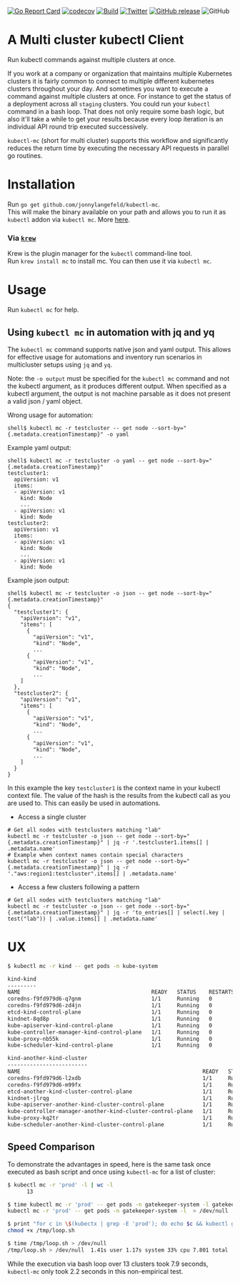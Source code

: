 [![Go Report Card](https://goreportcard.com/badge/github.com/jonnylangefeld/kubectl-mc)](https://goreportcard.com/report/github.com/jonnylangefeld/kubectl-mc)
[![codecov](https://codecov.io/gh/jonnylangefeld/kubectl-mc/branch/master/graph/badge.svg?token=Q38GREUVRF)](https://codecov.io/gh/jonnylangefeld/kubectl-mc)
[![Build](https://img.shields.io/github/workflow/status/jonnylangefeld/kubectl-mc/Main)](https://github.com/jonnylangefeld/kubectl-mc/actions/workflows/main.yml)
[![Twitter](https://img.shields.io/badge/twitter-@jonnylangefeld-blue.svg)](http://twitter.com/jonnylangefeld)
[![GitHub release](https://img.shields.io/github/release/jonnylangefeld/kubectl-mc.svg)](https://github.com/jonnylangefeld/kubectl-mc/releases)
![GitHub](https://img.shields.io/github/license/jonnylangefeld/kubectl-mc)

# A Multi cluster kubectl Client

Run kubectl commands against multiple clusters at once.

If you work at a company or organization that maintains multiple Kubernetes clusters it is fairly common to connect to multiple different kubernetes clusters throughout your day. And sometimes you want to execute a command against multiple clusters at once. For instance to get the status of a deployment across all `staging` clusters. You could run your `kubectl` command in a bash loop. That does not only require some bash logic, but also it'll take a while to get your results because every loop iteration is an individual API round trip executed successively.

`kubectl-mc` (short for multi cluster) supports this workflow and significantly reduces the return time by executing the necessary API requests in parallel go routines.

# Installation

Run `go get github.com/jonnylangefeld/kubectl-mc`.  
This will make the binary available on your path and allows you to run it as `kubectl` addon via `kubectl mc`. More [here](https://kubernetes.io/docs/tasks/extend-kubectl/kubectl-plugins).

### Via [`krew`](https://krew.sigs.k8s.io/)

Krew is the plugin manager for the `kubectl` command-line tool.  
Run `krew install mc` to install mc. You can then use it via `kubectl mc`.

# Usage

Run `kubectl mc` for help.

## Using `kubectl mc` in automation with jq and yq

The `kubectl mc` command supports native json and yaml output. This allows for effective usage for automations and inventory run scenarios in multicluster setups using `jq` and `yq`. 

Note: the `-o output` must be specified for the `kubectl mc` command and not the kubectl argument, as it produces different output. When specified as a kubectl argument, the output is not machine parsable as it does not present a valid json / yaml object.

Wrong usage for automation:

```
shell$ kubectl mc -r testcluster -- get node --sort-by="{.metadata.creationTimestamp}" -o yaml

```

Example yaml output:

```
shell$ kubectl mc -r testcluster -o yaml -- get node --sort-by="{.metadata.creationTimestamp}"
testcluster1:
  apiVersion: v1
  items:
  - apiVersion: v1
    kind: Node
	...
  - apiVersion: v1
    kind: Node
testcluster2:
  apiVersion: v1
  items:
  - apiVersion: v1
    kind: Node
	...
  - apiVersion: v1
    kind: Node
```

Example json output:

```
shell$ kubectl mc -r testcluster -o json -- get node --sort-by="{.metadata.creationTimestamp}"
{
  "testcluster1": {
    "apiVersion": "v1",
    "items": [
      {
        "apiVersion": "v1",
        "kind": "Node",
		...
      {
        "apiVersion": "v1",
        "kind": "Node",
		...
	]
  },
  "testcluster2": {
    "apiVersion": "v1",
    "items": [
      {
        "apiVersion": "v1",
        "kind": "Node",
		...
      {
        "apiVersion": "v1",
        "kind": "Node",
		...
	]
  }
}
```

In this example the key `testcluster1` is the context name in your kubectl context file. The value of the hash is the results from the kubectl call as you are used to. This can easily be used in automations.

* Access a single cluster


```
# Get all nodes with testclusters matching "lab"
kubectl mc -r testcluster -o json -- get node --sort-by="{.metadata.creationTimestamp}" | jq -r '.testcluster1.items[] | .metadata.name'
# Example when context names contain special characters
kubectl mc -r testcluster -o json -- get node --sort-by="{.metadata.creationTimestamp}" | jq -r '."aws:region1:testcluster".items[] | .metadata.name'
```

* Access a few clusters following a pattern

```
# Get all nodes with testclusters matching "lab"
kubectl mc -r testcluster -o json -- get node --sort-by="{.metadata.creationTimestamp}" | jq -r 'to_entries[] | select(.key | test("lab")) | .value.items[] | .metadata.name'
```


# UX

```bash
$ kubectl mc -r kind -- get pods -n kube-system

kind-kind
---------
NAME                                         READY   STATUS    RESTARTS   AGE
coredns-f9fd979d6-q7gnm                      1/1     Running   0          99m
coredns-f9fd979d6-zd4jn                      1/1     Running   0          99m
etcd-kind-control-plane                      1/1     Running   0          99m
kindnet-8qd8p                                1/1     Running   0          99m
kube-apiserver-kind-control-plane            1/1     Running   0          99m
kube-controller-manager-kind-control-plane   1/1     Running   0          99m
kube-proxy-nb55k                             1/1     Running   0          99m
kube-scheduler-kind-control-plane            1/1     Running   0          99m

kind-another-kind-cluster
-------------------------
NAME                                                         READY   STATUS    RESTARTS   AGE
coredns-f9fd979d6-l2xdb                                      1/1     Running   0          91s
coredns-f9fd979d6-m99fx                                      1/1     Running   0          91s
etcd-another-kind-cluster-control-plane                      1/1     Running   0          92s
kindnet-jlrqg                                                1/1     Running   0          91s
kube-apiserver-another-kind-cluster-control-plane            1/1     Running   0          92s
kube-controller-manager-another-kind-cluster-control-plane   1/1     Running   0          92s
kube-proxy-kq2tr                                             1/1     Running   0          91s
kube-scheduler-another-kind-cluster-control-plane            1/1     Running   0          92s
```

## Speed Comparison

To demonstrate the advantages in speed, here is the same task once executed as bash script and once using `kubectl-mc` for a list of  cluster:

```bash
$ kubectl mc -r 'prod' -l | wc -l
      13

$ time kubectl mc -r 'prod' -- get pods -n gatekeeper-system -l gatekeeper.sh/operation=audit > /dev/null
kubectl mc -r 'prod' -- get pods -n gatekeeper-system -l  > /dev/null  1.68s user 1.03s system 123% cpu 2.191 total

$ print "for c in \$(kubectx | grep -E 'prod'); do echo $c && kubectl get pods -n gatekeeper-system -l gatekeeper.sh/operation=audit --context $c ; done" > /tmp/loop.sh && \
chmod +x /tmp/loop.sh

$ time /tmp/loop.sh > /dev/null
/tmp/loop.sh > /dev/null  1.41s user 1.17s system 33% cpu 7.801 total
```

While the execution via bash loop over 13 clusters took 7.9 seconds, `kubectl-mc` only took 2.2 seconds in this non-empirical test.
